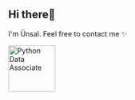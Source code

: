 ## Hi there👋

I'm Ünsal. Feel free to contact me ✨ 



<a href="https://www.datacamp.com/certificate/PDA0019770633641#">
  <img width="94" alt="Python Data Associate" src="https://github.com/user-attachments/assets/f8de27e1-4aea-4b4d-8116-005e295277f3">
</a>

<!--![Uploading Python Data Associate - Badge with outline.png…]()

**barflyman/barflyman** is a ✨ _special_ ✨ repository because its `README.md` (this file) appears on your GitHub profile.

Here are some ideas to get you started:

- 🔭 I’m currently working on ...
- 🌱 I’m currently learning ...
- 👯 I’m looking to collaborate on ...
- 🤔 I’m looking for help with ...
- 💬 Ask me about ...
- 📫 How to reach me: ...
- 😄 Pronouns: ...
- ⚡ Fun fact: ...
-->
